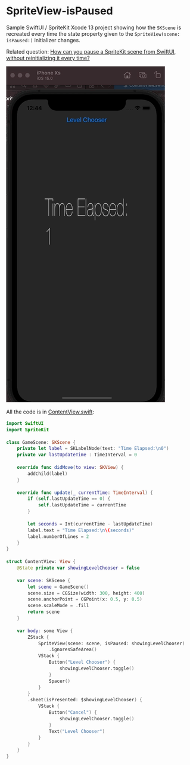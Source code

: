 # SpriteView-isPaused

Sample SwiftUI / SpriteKit Xcode 13 project showing how the `SKScene` is recreated every time the state property given to the `SpriteView(scene: isPaused:)` initializer changes.

Related question: [How can you pause a SpriteKit scene from SwiftUI, without reinitializing it every time?](https://developer.apple.com/forums/thread/691607)

![Demonstration](SpriteView-isPaused.gif)

All the code is in [ContentView.swift](https://github.com/clns/SpriteView-isPaused/blob/main/SpriteView-isPaused/ContentView.swift):

```swift
import SwiftUI
import SpriteKit

class GameScene: SKScene {
    private let label = SKLabelNode(text: "Time Elapsed:\n0")
    private var lastUpdateTime : TimeInterval = 0
    
    override func didMove(to view: SKView) {
        addChild(label)
    }
    
    override func update(_ currentTime: TimeInterval) {
        if (self.lastUpdateTime == 0) {
            self.lastUpdateTime = currentTime
        }
        
        let seconds = Int(currentTime - lastUpdateTime)
        label.text = "Time Elapsed:\n\(seconds)"
        label.numberOfLines = 2
    }
}

struct ContentView: View {
    @State private var showingLevelChooser = false
    
    var scene: SKScene {
        let scene = GameScene()
        scene.size = CGSize(width: 300, height: 400)
        scene.anchorPoint = CGPoint(x: 0.5, y: 0.5)
        scene.scaleMode = .fill
        return scene
    }
    
    var body: some View {
        ZStack {
            SpriteView(scene: scene, isPaused: showingLevelChooser)
                .ignoresSafeArea()
            VStack {
                Button("Level Chooser") {
                    showingLevelChooser.toggle()
                }
                Spacer()
            }
        }
        .sheet(isPresented: $showingLevelChooser) {
            VStack {
                Button("Cancel") {
                    showingLevelChooser.toggle()
                }
                Text("Level Chooser")
            }
        }
    }
}
```

